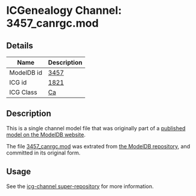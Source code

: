# ICGenealogy Channel: 3457\_canrgc.mod

## Details

Name | Description
---- | -----------
ModelDB id | [3457](http://senselab.med.yale.edu/ModelDB/ShowModel.cshtml?model=3457)
ICG id | [1821](http://icg.neurotheory.ox.ac.uk/channels/3/1821)
ICG Class | [Ca](http://icg.neurotheory.ox.ac.uk/channels/3)

## Description

This is a single channel model file that was originally part of a [published model on the ModelDB website](http://senselab.med.yale.edu/mModelDB/ShowModel.cshtml?model=3457).

The file [3457\_canrgc.mod](3457_canrgc.mod) was extrated from [the ModelDB repository](http://senselab.med.yale.edu/ModelDB/ShowModel.cshtml?model=3457), and committed in its original form.

## Usage

See the [icg-channel super-repository](https://github.com/icgenealogy/icg-channels) for more information.